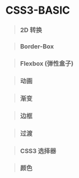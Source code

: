 # CSS3-BASIC

> ### 2D 转换

> ### Border-Box

> ### Flexbox (弹性盒子)

> ### 动画

> ### 渐变

> ### 边框

> ### 过渡

> ### CSS3 选择器

> ### 颜色

